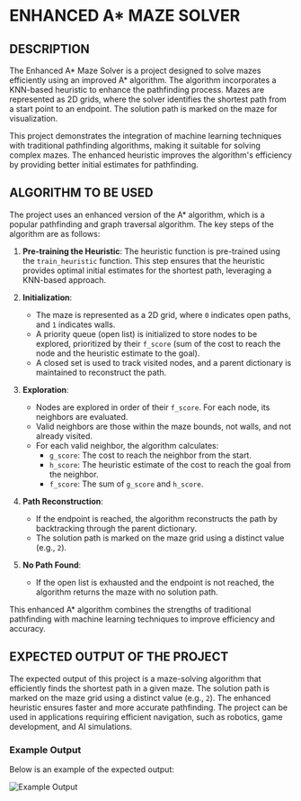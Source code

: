 # ENHANCED A* MAZE SOLVER

## DESCRIPTION
The Enhanced A* Maze Solver is a project designed to solve mazes efficiently using an improved A* algorithm. The algorithm incorporates a KNN-based heuristic to enhance the pathfinding process. Mazes are represented as 2D grids, where the solver identifies the shortest path from a start point to an endpoint. The solution path is marked on the maze for visualization.

This project demonstrates the integration of machine learning techniques with traditional pathfinding algorithms, making it suitable for solving complex mazes. The enhanced heuristic improves the algorithm's efficiency by providing better initial estimates for pathfinding.

## ALGORITHM TO BE USED
The project uses an enhanced version of the A* algorithm, which is a popular pathfinding and graph traversal algorithm. The key steps of the algorithm are as follows:

1. **Pre-training the Heuristic**: The heuristic function is pre-trained using the `train_heuristic` function. This step ensures that the heuristic provides optimal initial estimates for the shortest path, leveraging a KNN-based approach.

2. **Initialization**:
   - The maze is represented as a 2D grid, where `0` indicates open paths, and `1` indicates walls.
   - A priority queue (open list) is initialized to store nodes to be explored, prioritized by their `f_score` (sum of the cost to reach the node and the heuristic estimate to the goal).
   - A closed set is used to track visited nodes, and a parent dictionary is maintained to reconstruct the path.

3. **Exploration**:
   - Nodes are explored in order of their `f_score`. For each node, its neighbors are evaluated.
   - Valid neighbors are those within the maze bounds, not walls, and not already visited.
   - For each valid neighbor, the algorithm calculates:
     - `g_score`: The cost to reach the neighbor from the start.
     - `h_score`: The heuristic estimate of the cost to reach the goal from the neighbor.
     - `f_score`: The sum of `g_score` and `h_score`.

4. **Path Reconstruction**:
   - If the endpoint is reached, the algorithm reconstructs the path by backtracking through the parent dictionary.
   - The solution path is marked on the maze grid using a distinct value (e.g., `2`).

5. **No Path Found**:
   - If the open list is exhausted and the endpoint is not reached, the algorithm returns the maze with no solution path.

This enhanced A* algorithm combines the strengths of traditional pathfinding with machine learning techniques to improve efficiency and accuracy.

## EXPECTED OUTPUT OF THE PROJECT
The expected output of this project is a maze-solving algorithm that efficiently finds the shortest path in a given maze. The solution path is marked on the maze grid using a distinct value (e.g., `2`). The enhanced heuristic ensures faster and more accurate pathfinding. The project can be used in applications requiring efficient navigation, such as robotics, game development, and AI simulations.

### Example Output
Below is an example of the expected output:

![Example Output](astar_maze_solver\assets\eg_output.png "Example of a Solved Maze")